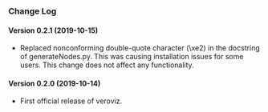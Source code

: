 ### Change Log

#### Version 0.2.1 (2019-10-15)

- Replaced nonconforming double-quote character (\xe2) in the docstring of generateNodes.py.  This was causing installation issues for some users.  This change does not affect any functionality.

#### Version 0.2.0 (2019-10-14)

- First official release of veroviz. 

